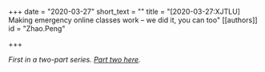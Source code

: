 +++
date = "2020-03-27"
short_text = ""
title = "[2020-03-27:XJTLU] Making emergency online classes work – we did it, you can too"
[[authors]]
    id = "Zhao.Peng"

+++

<p><i>First in a two-part series. <a href="https://www.xjtlu.edu.cn/en/news/2020/03/adventures-in-temporary-online-instruction-whats-worked-at-xjtlu">Part two here</a>.</i><br>
